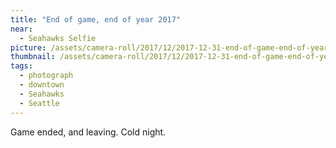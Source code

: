 ```yaml
---
title: "End of game, end of year 2017"
near:
  - Seahawks Selfie
picture: /assets/camera-roll/2017/12/2017-12-31-end-of-game-end-of-year-2017/20180101_010121080_iOS.jpg
thumbnail: /assets/camera-roll/2017/12/2017-12-31-end-of-game-end-of-year-2017/20180101_010121080_iOS-thumbnail.jpg
tags:
  - photograph
  - downtown
  - Seahawks
  - Seattle
---
```

Game ended, and leaving. Cold night.